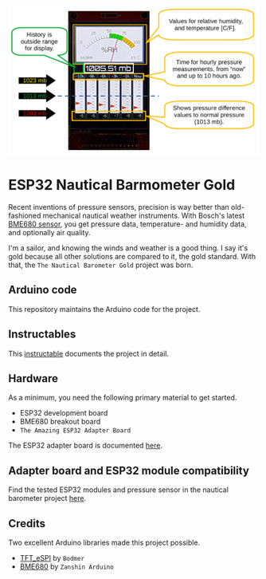 ![Display](./images/explanation-for-barometer-readout.png)

# ESP32 Nautical Barmometer Gold

Recent inventions of pressure sensors, precision is way better than old-fashioned mechanical nautical weather instruments. With Bosch's latest [BME680 sensor](./assets/Datasheet-BME680.pdf), you get pressure data, temperature- and humidity data, and optionally air quality.

I'm a sailor, and knowing the winds and weather is a good thing. I say it's gold because all other solutions are compared to it, the gold standard. With that, the `The Nautical Barometer Gold` project was born.

## Arduino code

This repository maintains the Arduino code for the project.

## Instructables

This [instructable](https://www.instructables.com/Your-Nautical-Barometer-Gold-for-Precise-Weather-F/) documents the project in detail.

## Hardware

As a minimum, you need the following primary material to get started.

* ESP32 development board
* BME680 breakout board
* `The Amazing ESP32 Adapter Board`

The ESP32 adapter board is documented [here](https://github.com/DebinixTeam/esp32-adapter-board-v1x.git). 

## Adapter board and ESP32 module compatibility

Find the tested ESP32 modules and pressure sensor in the nautical barometer project [here](./hw-compatibility-list.md).

## Credits

Two excellent Arduino libraries made this project possible.

* [TFT_eSPI](https://github.com/Bodmer/TFT_eSPI) by `Bodmer`
* [BME680](https://github.com/Zanduino/BME680) by `Zanshin Arduino`

